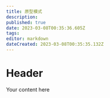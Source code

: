 ```yaml
---
title: 原型模式
description: 
published: true
date: 2023-03-08T00:35:36.605Z
tags: 
editor: markdown
dateCreated: 2023-03-08T00:35:35.132Z
---
```


# Header
Your content here